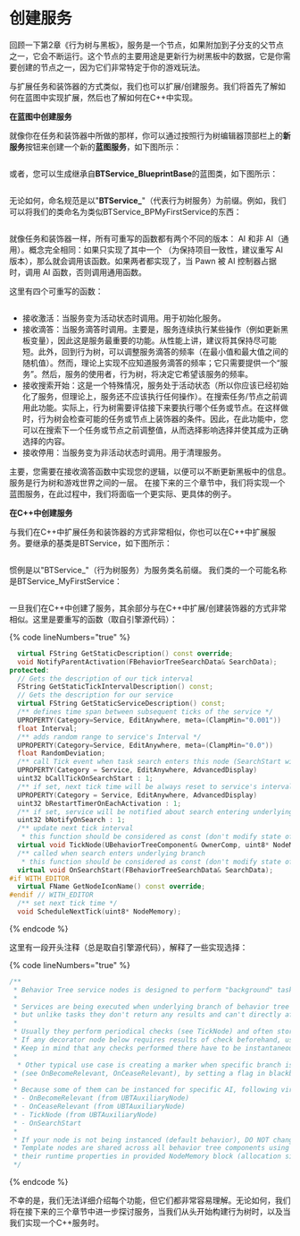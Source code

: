 # 创建服务

回顾一下第2章《行为树与黑板》，服务是一个节点，如果附加到子分支的父节点之一，它会不断运行。这个节点的主要用途是更新行为树黑板中的数据，它是你需要创建的节点之一，因为它们非常特定于你的游戏玩法。

与扩展任务和装饰器的方式类似，我们也可以扩展/创建服务。我们将首先了解如何在蓝图中实现扩展，然后也了解如何在C++中实现。

**在蓝图中创建服务**

就像你在任务和装饰器中所做的那样，你可以通过按照行为树编辑器顶部栏上的**新服务**按钮来创建一个新的**蓝图服务**，如下图所示：

<figure><img src="../../../.gitbook/assets/image (23).png" alt=""><figcaption></figcaption></figure>

或者，您可以生成继承自**BTService\_BlueprintBase**的蓝图类，如下图所示：

<figure><img src="../../../.gitbook/assets/image (24).png" alt=""><figcaption></figcaption></figure>

无论如何，命名规范是以"**BTService\_**"（代表行为树服务）为前缀。例如，我们可以将我们的类命名为类似BTService\_BPMyFirstService的东西：

<figure><img src="../../../.gitbook/assets/image (25).png" alt=""><figcaption></figcaption></figure>

就像任务和装饰器一样，所有可重写的函数都有两个不同的版本： AI 和非 AI（通用）。概念完全相同：如果只实现了其中一个 （为保持项目一致性，建议重写 AI 版本），那么就会调用该函数。如果两者都实现了，当 Pawn 被 AI 控制器占据时，调用 AI 函数，否则调用通用函数。&#x20;

这里有四个可重写的函数：

<figure><img src="../../../.gitbook/assets/image (26).png" alt=""><figcaption></figcaption></figure>

* 接收激活：当服务变为活动状态时调用。用于初始化服务。
* 接收滴答：当服务滴答时调用。主要是，服务连续执行某些操作（例如更新黑板变量），因此这是服务最重要的功能。从性能上讲，建议将其保持尽可能短。此外，回到行为树，可以调整服务滴答的频率（在最小值和最大值之间的随机值）。然而，理论上实现不应知道服务滴答的频率；它只需要提供一个“服务”。然后，服务的使用者，行为树，将决定它希望该服务的频率。
* 接收搜索开始：这是一个特殊情况，服务处于活动状态（所以你应该已经初始化了服务，但理论上，服务还不应该执行任何操作）。在搜索任务/节点之前调用此功能。实际上，行为树需要评估接下来要执行哪个任务或节点。在这样做时，行为树会检查可能的任务或节点上装饰器的条件。因此，在此功能中，您可以在搜索下一个任务或节点之前调整值，从而选择影响选择并使其成为正确选择的内容。
* 接收停用：当服务变为非活动状态时调用。用于清理服务。

主要，您需要在接收滴答函数中实现您的逻辑，以便可以不断更新黑板中的信息。服务是行为树和游戏世界之间的一层。 在接下来的三个章节中，我们将实现一个蓝图服务，在此过程中，我们将面临一个更实际、更具体的例子。

**在C++中创建服务**

与我们在C++中扩展任务和装饰器的方式非常相似，你也可以在C++中扩展服务。要继承的基类是BTService，如下图所示：

<figure><img src="../../../.gitbook/assets/image (27).png" alt=""><figcaption></figcaption></figure>

惯例是以"BTService\_"（行为树服务）为服务类名前缀。 我们类的一个可能名称是BTService\_MyFirstService：&#x20;

<figure><img src="../../../.gitbook/assets/image (28).png" alt=""><figcaption></figcaption></figure>

一旦我们在C++中创建了服务，其余部分与在C++中扩展/创建装饰器的方式非常相似。这里是要重写的函数（取自引擎源代码）：

{% code lineNumbers="true" %}
```cpp
  virtual FString GetStaticDescription() const override;
  void NotifyParentActivation(FBehaviorTreeSearchData& SearchData);
protected:
  // Gets the description of our tick interval
  FString GetStaticTickIntervalDescription() const;
  // Gets the description for our service
  virtual FString GetStaticServiceDescription() const;
  /** defines time span between subsequent ticks of the service */
  UPROPERTY(Category=Service, EditAnywhere, meta=(ClampMin="0.001"))
  float Interval;
  /** adds random range to service's Interval */
  UPROPERTY(Category=Service, EditAnywhere, meta=(ClampMin="0.0"))
  float RandomDeviation;
  /** call Tick event when task search enters this node (SearchStart will be called as well) */
  UPROPERTY(Category = Service, EditAnywhere, AdvancedDisplay)
  uint32 bCallTickOnSearchStart : 1;
  /** if set, next tick time will be always reset to service's interval when node is activated */
  UPROPERTY(Category = Service, EditAnywhere, AdvancedDisplay)
  uint32 bRestartTimerOnEachActivation : 1;
  /** if set, service will be notified about search entering underlying branch */
  uint32 bNotifyOnSearch : 1;
  /** update next tick interval
   * this function should be considered as const (don't modify state of object) if node is not instanced! */
  virtual void TickNode(UBehaviorTreeComponent& OwnerComp, uint8* NodeMemory, float DeltaSeconds) override;
  /** called when search enters underlying branch
   * this function should be considered as const (don't modify state of object) if node is not instanced! */
  virtual void OnSearchStart(FBehaviorTreeSearchData& SearchData);
#if WITH_EDITOR
  virtual FName GetNodeIconName() const override;
#endif // WITH_EDITOR
  /** set next tick time */
  void ScheduleNextTick(uint8* NodeMemory);
```
{% endcode %}

这里有一段开头注释（总是取自引擎源代码），解释了一些实现选择：

{% code lineNumbers="true" %}
```cpp
/**
 * Behavior Tree service nodes is designed to perform "background" tasks that update AI's knowledge.
 *
 * Services are being executed when underlying branch of behavior tree becomes active,
 * but unlike tasks they don't return any results and can't directly affect execution flow.
 *
 * Usually they perform periodical checks (see TickNode) and often store results in blackboard.
 * If any decorator node below requires results of check beforehand, use OnSearchStart function.
 * Keep in mind that any checks performed there have to be instantaneous!
 *
  * Other typical use case is creating a marker when specific branch is being executed
 * (see OnBecomeRelevant, OnCeaseRelevant), by setting a flag in blackboard.
 *
 * Because some of them can be instanced for specific AI, following virtual functions are not marked as const:
 * - OnBecomeRelevant (from UBTAuxiliaryNode)
 * - OnCeaseRelevant (from UBTAuxiliaryNode)
 * - TickNode (from UBTAuxiliaryNode)
 * - OnSearchStart
 *
 * If your node is not being instanced (default behavior), DO NOT change any properties of object within those functions!
 * Template nodes are shared across all behavior tree components using the same tree asset and must store
 * their runtime properties in provided NodeMemory block (allocation size determined by GetInstanceMemorySize() )
 */
```
{% endcode %}

不幸的是，我们无法详细介绍每个功能，但它们都非常容易理解。无论如何，我们将在接下来的三个章节中进一步探讨服务，当我们从头开始构建行为树时，以及当我们实现一个C++服务时。&#x20;

